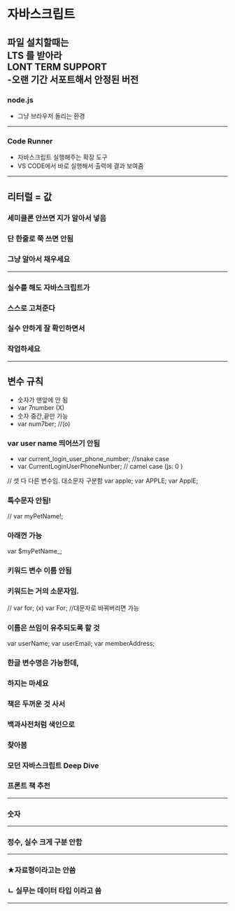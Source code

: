 
# 자바스크립트


파일 설치할때는<br>
LTS 를 받아라<br>
LONT TERM SUPPORT<br>
-오랜 기간 서포트해서 안정된 버전
---
### node.js
- 그냥 브라우저 돌리는 환경

---
### Code Runner
-  자바스크립트 실행해주는 확장 도구
-  VS CODE에서 바로 실행해서 출력에 결과 보여줌
---
## 리터럴 = 값
### 세미클론 안쓰면 지가 알아서 넣음
### 단 한줄로 쭉 쓰면 안됨
### 그냥 알아서 채우세요
---
### 실수를 해도 자바스크립트가 
###    스스로 고쳐준다
### 실수 안하게 잘 확인하면서
### 작업하세요
---
## 변수 규칙
- 숫자가 맨앞에 안 됨 
- var 7number (X)
- 숫자 중간,끝만 가능
- var num7ber;  //(o)

### var user name  띄어쓰기 안됨
- var current_login_user_phone_number; //snake case
- var CurrentLoginUserPhoneNunber; // camel case (js: 0 )

// 셋 다 다른 변수임. 대소문자 구분함
var apple;
var APPLE;
var ApplE;

### 특수문자 안됨!
// var myPetName!;
### 아래껀 가능
var $myPetName_;

### 키워드 변수 이름 안됨
### 키워드는 거의 소문자임.
// var for; (x)
var For;  //대문자로 바꿔버리면 가능

### 이름은 쓰임이 유추되도록 할 것
var userName;
var userEmail;
var memberAddress;
### 한글 변수명은 가능한데,
### 하지는 마세요

### 책은 두꺼운 것 사서
### 백과사전처럼 색인으로
### 찾아봄
### 모던 자바스크립트 Deep Dive
### 프론트 책 추천
---
### 숫자
---
### 정수, 실수 크게 구분 안함

---
### ★자료형이라고는 안씀
### ㄴ 실무는 데이터 타입 이라고 씀

---


